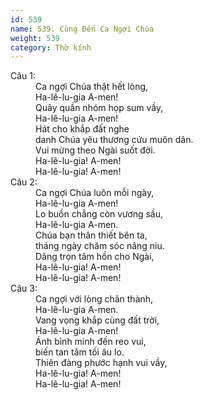 ```yaml
---
id: 539
name: 539. Cùng Đến Ca Ngợi Chúa
weight: 539
category: Thờ kính
---
```

<dl><dt>Câu 1:</dt><dd data-verse="1">Ca ngợi Chúa thật hết lòng, <br/>Ha-lê-lu-gia A-men! <br/>Quây quần nhóm họp sum vầy, <br/>Ha-lê-lu-gia A-men! <br/>Hát cho khắp đất nghe <br/>danh Chúa yêu thương cứu muôn dân. <br/>Vui mừng theo Ngài suốt đời. <br/>Ha-lê-lu-gia! A-men! <br/>Ha-lê-lu-gia! A-men! </dd><dt>Câu 2:</dt><dd data-verse="2">Ca ngợi Chúa luôn mỗi ngày, <br/>Ha-lê-lu-gia A-men! <br/>Lo buồn chẳng còn vương sầu, <br/>Ha-lê-lu-gia A-men. <br/>Chúa bạn thân thiết bên ta, <br/>tháng ngày chăm sóc nâng niu. <br/>Dâng trọn tâm hồn cho Ngài, <br/>Ha-lê-lu-gia! A-men! <br/>Ha-lê-lu-gia! A-men! </dd><dt>Câu 3:</dt><dd data-verse="3">Ca ngợi với lòng chân thành, <br/>Ha-lê-lu-gia A-men. <br/>Vang vọng khắp cùng đất trời, <br/>Ha-lê-lu-gia A-men! <br/>Ánh bình minh đến reo vui, <br/>biến tan tăm tối âu lo. <br/>Thiên đàng phước hạnh vui vầy, <br/>Ha-lê-lu-gia! A-men! <br/>Ha-lê-lu-gia! A-men! </dd></dl>
